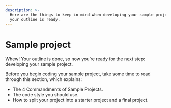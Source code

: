 ```yaml
---
description: >-
  Here are the things to keep in mind when developing your sample project once
  your outline is ready.
---
```


# Sample project

Whew! Your outline is done, so now you’re ready for the next step: developing your sample project.

Before you begin coding your sample project, take some time to read through this section, which explains:

* The 4 Commandments of Sample Projects.
* The code style you should use.
* How to split your project into a starter project and a final project.
